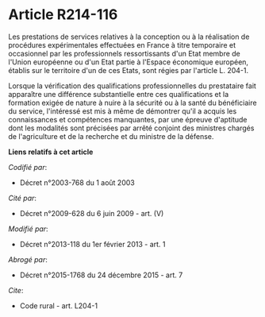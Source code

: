 # Article R214-116

Les prestations de services relatives à la conception ou à la réalisation de procédures expérimentales effectuées en France à
titre temporaire et occasionnel par les professionnels ressortissants d'un Etat membre de l'Union européenne ou d'un Etat
partie à l'Espace économique européen, établis sur le territoire d'un de ces Etats, sont régies par l'article L. 204-1.

Lorsque la vérification des qualifications professionnelles du prestataire fait apparaître une différence substantielle entre
ces qualifications et la formation exigée de nature à nuire à la sécurité ou à la santé du bénéficiaire du service,
l'intéressé est mis à même de démontrer qu'il a acquis les connaissances et compétences manquantes, par une épreuve
d'aptitude dont les modalités sont précisées par arrêté conjoint des ministres chargés de l'agriculture et de la recherche et
du ministre de la défense.

**Liens relatifs à cet article**

_Codifié par_:

  - Décret n°2003-768 du 1 août 2003

_Cité par_:

  - Décret n°2009-628 du 6 juin 2009 - art. (V)

_Modifié par_:

  - Décret n°2013-118 du 1er février 2013 - art. 1

_Abrogé par_:

  - Décret n°2015-1768 du 24 décembre 2015 - art. 7

_Cite_:

  - Code rural - art. L204-1
